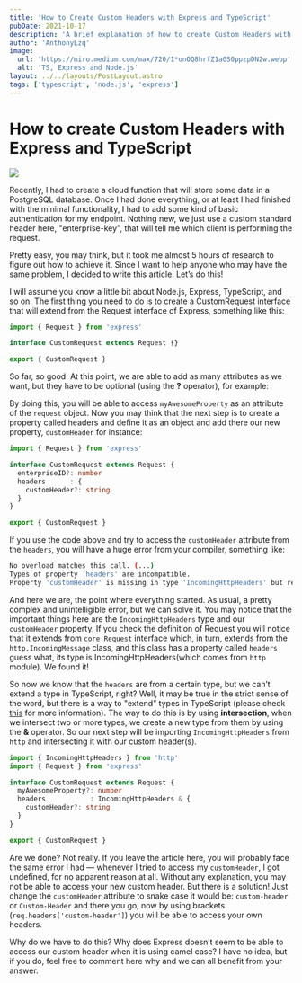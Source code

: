 ```yaml
---
title: 'How to Create Custom Headers with Express and TypeScript'
pubDate: 2021-10-17
description: 'A brief explanation of how to create Custom Headers with Express and Typescript'
author: 'AnthonyLzq'
image:
  url: 'https://miro.medium.com/max/720/1*onOQ8hrfZ1aGS0ppzpDN2w.webp'
  alt: 'TS, Express and Node.js'
layout: ../../layouts/PostLayout.astro
tags: ['typescript', 'node.js', 'express']
---
```


# How to create Custom Headers with Express and TypeScript

![](https://miro.medium.com/max/720/1*onOQ8hrfZ1aGS0ppzpDN2w.webp)

Recently, I had to create a cloud function that will store some data in a PostgreSQL database. Once I had done everything, or at least I had finished with the minimal functionality, I had to add some kind of basic authentication for my endpoint. Nothing new, we just use a custom standard header here, "enterprise-key", that will tell me which client is performing the request.

Pretty easy, you may think, but it took me almost 5 hours of research to figure out how to achieve it. Since I want to help anyone who may have the same problem, I decided to write this article. Let’s do this!

I will assume you know a little bit about Node.js, Express, TypeScript, and so on. The first thing you need to do is to create a CustomRequest interface that will extend from the Request interface of Express, something like this:

```ts
import { Request } from 'express'

interface CustomRequest extends Request {}

export { CustomRequest }
```

So far, so good. At this point, we are able to add as many attributes as we want, but they have to be optional (using the **?** operator), for example:

By doing this, you will be able to access `myAwesomeProperty` as an attribute of the `request` object. Now you may think that the next step is to create a property called headers and define it as an object and add there our new property, `customHeader` for instance:

```ts
import { Request } from 'express'

interface CustomRequest extends Request {
  enterpriseID?: number
  headers      : {
    customHeader?: string
  }
}

export { CustomRequest }
```

If you use the code above and try to access the `customHeader` attribute from the `headers`, you will have a huge error from your compiler, something like:

```sh
No overload matches this call. (...)
Types of property 'headers' are incompatible.
Property 'customHeader' is missing in type 'IncomingHttpHeaders' but required in type '{ customHeader: string; }'.ts(2769)
```

And here we are, the point where everything started. As usual, a pretty complex and unintelligible error, but we can solve it. You may notice that the important things here are the `IncomingHttpHeaders` type and our `customHeader` property. If you check the definition of Request you will notice that it extends from `core.Request` interface which, in turn, extends from the `http.IncomingMessage` class, and this class has a property called `headers` guess what, its type is IncomingHttpHeaders(which comes from `http` module). We found it!

So now we know that the `headers` are from a certain type, but we can’t extend a type in TypeScript, right? Well, it may be true in the strict sense of the word, but there is a way to "extend" types in TypeScript (please check [this](https://www.typescriptlang.org/docs/handbook/2/everyday-types.html#differences-between-type-aliases-and-interfaces) for more information). The way to do this is by using **intersection**, when we intersect two or more types, we create a new type from them by using the **&** operator. So our next step will be importing `IncomingHttpHeaders` from `http` and intersecting it with our custom header(s).

```ts
import { IncomingHttpHeaders } from 'http'
import { Request } from 'express'

interface CustomRequest extends Request {
  myAwesomeProperty?: number
  headers           : IncomingHttpHeaders & {
    customHeader?: string
  }
}

export { CustomRequest }
```

Are we done? Not really. If you leave the article here, you will probably face the same error I had — whenever I tried to access my `customHeader`, I got undefined, for no apparent reason at all. Without any explanation, you may not be able to access your new custom header. But there is a solution! Just change the `customHeader` attribute to snake case it would be: `custom-header` or `Custom-Header` and there you go, now by using brackets (`req.headers['custom-header']`) you will be able to access your own headers.

Why do we have to do this? Why does Express doesn’t seem to be able to access our custom header when it is using camel case? I have no idea, but if you do, feel free to comment here why and we can all benefit from your answer.
